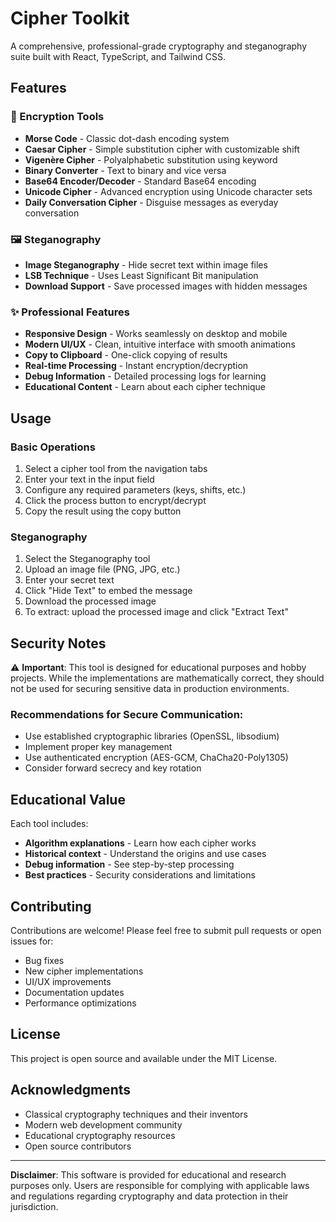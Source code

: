 # Cipher Toolkit

A comprehensive, professional-grade cryptography and steganography suite built with React, TypeScript, and Tailwind CSS.

## Features

### 🔐 Encryption Tools
- **Morse Code** - Classic dot-dash encoding system
- **Caesar Cipher** - Simple substitution cipher with customizable shift
- **Vigenère Cipher** - Polyalphabetic substitution using keyword
- **Binary Converter** - Text to binary and vice versa
- **Base64 Encoder/Decoder** - Standard Base64 encoding
- **Unicode Cipher** - Advanced encryption using Unicode character sets
- **Daily Conversation Cipher** - Disguise messages as everyday conversation

### 🖼️ Steganography
- **Image Steganography** - Hide secret text within image files
- **LSB Technique** - Uses Least Significant Bit manipulation
- **Download Support** - Save processed images with hidden messages

### ✨ Professional Features
- **Responsive Design** - Works seamlessly on desktop and mobile
- **Modern UI/UX** - Clean, intuitive interface with smooth animations
- **Copy to Clipboard** - One-click copying of results
- **Real-time Processing** - Instant encryption/decryption
- **Debug Information** - Detailed processing logs for learning
- **Educational Content** - Learn about each cipher technique



## Usage

### Basic Operations
1. Select a cipher tool from the navigation tabs
2. Enter your text in the input field
3. Configure any required parameters (keys, shifts, etc.)
4. Click the process button to encrypt/decrypt
5. Copy the result using the copy button

### Steganography
1. Select the Steganography tool
2. Upload an image file (PNG, JPG, etc.)
3. Enter your secret text
4. Click "Hide Text" to embed the message
5. Download the processed image
6. To extract: upload the processed image and click "Extract Text"

## Security Notes

⚠️ **Important**: This tool is designed for educational purposes and hobby projects. While the implementations are mathematically correct, they should not be used for securing sensitive data in production environments.

### Recommendations for Secure Communication:
- Use established cryptographic libraries (OpenSSL, libsodium)
- Implement proper key management
- Use authenticated encryption (AES-GCM, ChaCha20-Poly1305)
- Consider forward secrecy and key rotation

## Educational Value

Each tool includes:
- **Algorithm explanations** - Learn how each cipher works
- **Historical context** - Understand the origins and use cases
- **Debug information** - See step-by-step processing
- **Best practices** - Security considerations and limitations

## Contributing

Contributions are welcome! Please feel free to submit pull requests or open issues for:
- Bug fixes
- New cipher implementations
- UI/UX improvements
- Documentation updates
- Performance optimizations

## License

This project is open source and available under the MIT License.

## Acknowledgments

- Classical cryptography techniques and their inventors
- Modern web development community
- Educational cryptography resources
- Open source contributors

---

**Disclaimer**: This software is provided for educational and research purposes only. Users are responsible for complying with applicable laws and regulations regarding cryptography and data protection in their jurisdiction.
